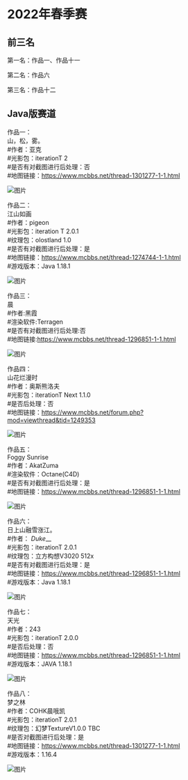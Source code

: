 # 2022年春季赛

## 前三名

第一名：作品一、作品十一

第二名：作品六

第三名：作品十二


## Java版赛道

作品一：  
山，松，雾。  
#作者：亚克   
#光影包：iterationT 2   
#是否有对截图进行后处理：否   
#地图链接：https://www.mcbbs.net/thread-1301277-1-1.html    

![图片](https://raw.githubusercontent.com/MineGraphCN/ImageLib/main/MGCD/images/gallery/2022-spring/1.jpg)

作品二：  
江山如画  
#作者：pigeon  
#光影包：iteration T 2.0.1  
#纹理包：olostland 1.0   
#是否有对截图进行后处理：是  
#地图链接：https://www.mcbbs.net/thread-1274744-1-1.html  
#游戏版本：Java 1.18.1

![图片](https://raw.githubusercontent.com/MineGraphCN/ImageLib/main/MGCD/images/gallery/2022-spring/2.jpg)

作品三：  
晨  
#作者:黑霞  
#渲染软件:Terragen   
#是否有对截图进行后处理:否   
#地图链接:https://www.mcbbs.net/thread-1296851-1-1.html

![图片](https://raw.githubusercontent.com/MineGraphCN/ImageLib/main/MGCD/images/gallery/2022-spring/3.jpg)

作品四：  
山花烂漫时  
#作者：奥斯熊洛夫  
#光影包：iterationT Next 1.1.0  
#是否后处理：否  
#地图链接：https://www.mcbbs.net/forum.php?mod=viewthread&tid=1249353

![图片](https://raw.githubusercontent.com/MineGraphCN/ImageLib/main/MGCD/images/gallery/2022-spring/4.jpg)

作品五：  
Foggy Sunrise  
#作者：AkatZuma  
#渲染软件：Octane(C4D)  
#是否有对截图进行后处理：是  
#地图链接：https://www.mcbbs.net/thread-1296851-1-1.html     

![图片](https://raw.githubusercontent.com/MineGraphCN/ImageLib/main/MGCD/images/gallery/2022-spring/5.jpg)

作品六：  
日上山融雪涨江。  
#作者：  _Duke___  
#光影包：iterationT 2.0.1  
#纹理包：立方构想V3020 512x  
#是否有对截图进行后处理：是  
#地图链接：https://www.mcbbs.net/thread-1296851-1-1.html  
#游戏版本：Java 1.18.1

![图片](https://raw.githubusercontent.com/MineGraphCN/ImageLib/main/MGCD/images/gallery/2022-spring/6.jpg)

作品七：  
天光  
#作者：243  
#光影包：iterationT 2.0.0  
#是否后处理：否  
#地图链接：https://www.mcbbs.net/thread-1296851-1-1.html  
#游戏版本：JAVA 1.18.1

![图片](https://raw.githubusercontent.com/MineGraphCN/ImageLib/main/MGCD/images/gallery/2022-spring/7.jpg)

作品八：  
梦之林  
#作者：COHK晨哦凯  
#光影包：iterationT 2.0.1  
#纹理包：幻梦TextureV1.0.0 TBC  
#是否对截图进行后处理：是  
#地图链接：https://www.mcbbs.net/thread-1301277-1-1.html  
#游戏版本：1.16.4

![图片](https://raw.githubusercontent.com/MineGraphCN/ImageLib/main/MGCD/images/gallery/2022-spring/8.jpg)